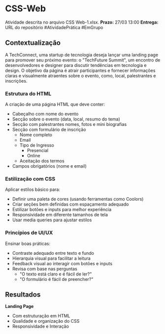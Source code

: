 # CSS-Web

Atividade descrita no arquivo CSS Web-1.xlsx.
**Prazo:** 27/03 13:00
**Entrega:** URL do repositório
#AtividadePrática #EmGrupo

## Contextualização 
A TechConnect, uma startup de tecnologia deseja lançar uma landing page para promover seu próximo evento: o "TechFuture Summit", um encontro de desenvolvedores e designer para discutir tendências em tecnologia e design. O objetivo da página é atrair participantes e fornecer informações claras e visualmente atraentes sobre o evento, como, local, palestrantes e inscrições.

### Estrutura do HTML
A criação de uma página HTML que deve conter:  
* Cabeçalho com nome do evento
* Secção sobre o evento (data, local, resumo do tema)
* Secção com palestrantes nomes, fotos e mini biografias
* Secção com formulário de inscrição
	* Nome completo 
	* Email
	* Tipo de Ingresso 
		* Presencial
		* Online
	* Aceitação dos termos
* Campos obrigatórios (nome e email)

### Estilização com CSS
Aplicar estilos básico para: 
* Definir uma paleta de cores (usando ferramentas como Coolors)
* Criar seções bem definidas com espaçamento adequado
* Estilizar botões e inputs para melhor experiência 
* Responsividade em diferente tamanhos de tela 
* Usar media queries para ajustar estilos

### Princípios de UI/UX
Ensinar boas práticas:
* Contraste adequado entre texto e fundo
* Hierarquia visual para facilitar a leitura
* Feedback visual ao interagir com botões e inputs
* Revisa com base nas perguntas
	* "O texto está claro e é fácil de ler?"
	* "O formulário é fácil de preencher?"

## Resultados
**Landing Page**
* Com estruturação em HTML
* Qualidade e organização do CSS
* Responsividade e Interação